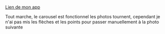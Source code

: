 [Lien de mon app](https://resto-fab.herokuapp.com/)
<p>Tout marche, le carousel est fonctionnel les photos tournent, cependant je n'ai pas mis les flèches et les points pour passer manuellement à la photo suivante</p>